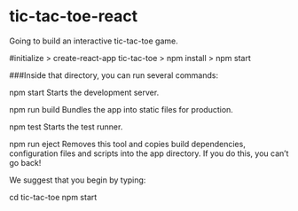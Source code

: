 # tic-tac-toe-react
Going to build an interactive tic-tac-toe game.

#initialize 
	> create-react-app tic-tac-toe
	> npm install
	> npm start

###Inside that directory, you can run several commands:

  npm start
    Starts the development server.

  npm run build
    Bundles the app into static files for production.

  npm test
    Starts the test runner.

  npm run eject
    Removes this tool and copies build dependencies, configuration files
    and scripts into the app directory. If you do this, you can’t go back!

We suggest that you begin by typing:

  cd tic-tac-toe
  npm start
